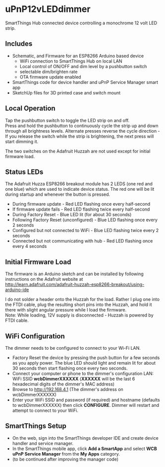 uPnP12vLEDdimmer
================
SmartThings Hub connected device controlling a monochrome 12 volt LED strip.

Includes
--------
- Schematic, and Firmware for an ESP8266 Arduino based device
  - WiFi connection to SmartThings Hub on local LAN
  - Local control of ON/OFF and dim level by a pushbutton switch
  - selectable dim/brighten rate
  - OTA firmware update enabled
- SmartThings code for device handler and uPnP Service Manager smart app
- SketchUp files for 3D printed case and switch mount

Local Operation
---------------
Tap the pushbutton switch to toggle the LED strip on and off.  
Press and hold the pushbutton to continuously cycle the strip
up and down through all brightness levels.
Alternate presses reverse the cycle direction - If you release the switch
while the strip is brightening, the next press will start dimming it.

The two switches on the Adafruit Huzzah are not used except for initial
firmware load.

Status LEDs
-----------
The Adafruit Huzza ESP8266 breakout module has 2 LEDS (one red and one blue)
which are used to indicate device status. The red one will be lit during startup and
whenever the button is pressed.

- During firmware update - Red LED flashing once every half-second
- If firmware update fails - Red LED flashing twice every half-second
- During Factory Reset - Blue LED lit (for about 30 seconds)
- Following Factory Reset (unconfigured) - Blue LED flashing once every 2 seconds
- Configured but not connected to WiFi - Blue LED flashing twice every 2 seconds
- Connected but not communicating with hub - Red LED flashing once every 4 seconds



Initial Firmware Load
---------------------
The firmware is an Arduino sketch and can be installed
by following instructions on the Adafruit website at  
http://learn.adafruit.com/adafruit-huzzah-esp8266-breakout/using-arduino-ide

I do not solder a header onto the Huzzah for the load.
Rather I plug one into the FTDI cable, plug the resulting short pins
into the Huzzah, and hold it there with slight angular pressure
while I load the firmware.  
Note: While loading, 12V supply is disconnected - Huzzah is powered by FTDI cable.


WiFi Configuration
------------------
The dimmer needs to be configured to connect to your Wi-Fi LAN.

- Factory Reset the device by pressing the push button for a few seconds
  as you apply power. The blue LED should light and remain lit for about 30 seconds
  then start flashing once every two seconds.
- Connect your computer or phone to the dimmer's configuration LAN: WiFi SSID **wcbDimmerXXXXXX**
  (**XXXXXX** will be the last 6 hexadecimal digits of the dimmer's MAC address)
- Browse to http://192.168.4.1 (The dimmer's address on wcbDimmerXXXXXX)
- Enter your WiFi SSID and password (if required) and hostname (defaults to wcbDimmerXXXXXX)
  then click **CONFIGURE**.  Dimmer will restart and attempt to connect to your WiFi.

SmartThings Setup
-----------------
- On the web, sign into the SmartThings developer IDE and create device handler and service manager.
- In the SmartThings mobile app, click **Add a SmartApp** and select **WCB uPnP Service Manager**
  from the **My Apps** category.
- (to be continued after improving the manager code)
